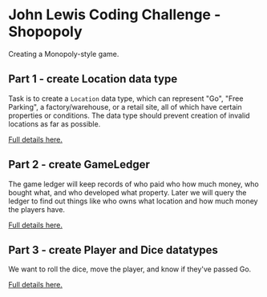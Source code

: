 # John Lewis Coding Challenge - Shopopoly

Creating a Monopoly-style game.

## Part 1 - create Location data type

Task is to create a `Location` data type, which can represent "Go", "Free
Parking", a factory/warehouse, or a retail site, all of which have certain
properties or conditions. The data type should prevent creation of invalid
locations as far as possible.

[Full details here.](https://coding-challenges.jl-engineering.net/challenges/challenge-8/)

## Part 2 - create GameLedger

The game ledger will keep records of who paid who how much money, who bought
what, and who developed what property. Later we will query the ledger to find
out things like who owns what location and how much money the players have.

[Full details
here.](https://coding-challenges.jl-engineering.net/challenges/challenge-9/)

## Part 3 - create Player and Dice datatypes

We want to roll the dice, move the player, and know if they've passed Go.

[Full details
here.](https://coding-challenges.jl-engineering.net/challenges/challenge-10/)
